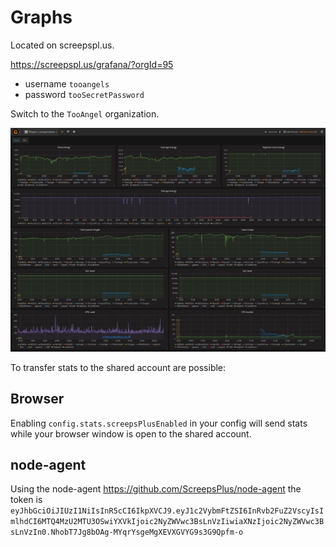 # Graphs

Located on screepspl.us.

https://screepspl.us/grafana/?orgId=95

 - username `tooangels`
 - password `tooSecretPassword`

Switch to the `TooAngel` organization.

<img src="Grafana.png">


To transfer stats to the shared account are possible:

## Browser

Enabling `config.stats.screepsPlusEnabled` in your config will send stats
while your browser window is open to the shared account.

## node-agent

Using the node-agent https://github.com/ScreepsPlus/node-agent
the token is `eyJhbGciOiJIUzI1NiIsInR5cCI6IkpXVCJ9.eyJ1c2VybmFtZSI6InRvb2FuZ2VscyIsImlhdCI6MTQ4MzU2MTU3OSwiYXVkIjoic2NyZWVwc3BsLnVzIiwiaXNzIjoic2NyZWVwc3BsLnVzIn0.NhobT7Jg8bOAg-MYqrYsgeMgXEVXGVYG9s3G9Qpfm-o`
